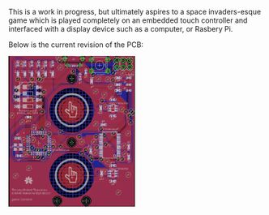 This is a work in progress, but ultimately aspires to a space invaders-esque game which is played completely on an embedded touch controller and interfaced with a display device such as a computer, or Rasbery Pi.

Below is the current revision of the PCB:

<!-- ![Alt text](Pictures/Eagle_PCB.png) -->
<img src="Pictures/Eagle_PCB.png" width="250">

